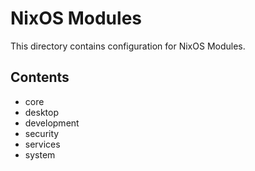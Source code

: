 # NixOS Modules

This directory contains configuration for NixOS Modules.

## Contents

- core
- desktop
- development
- security
- services
- system


